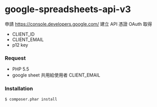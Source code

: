 # google-spreadsheets-api-v3
申請 https://console.developers.google.com/
建立 API 憑證 OAuth
取得
- CLIENT_ID
- CLIENT_EMAIL
- p12 key

### Request
- PHP 5.5
- google sheet 共用給使用者 CLIENT_EMAIL

### Installation
```sh
$ composer.phar install
```